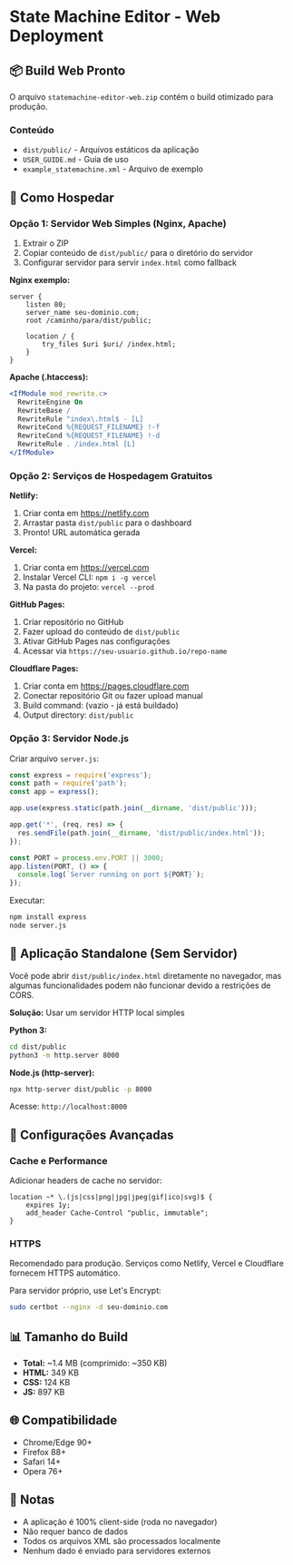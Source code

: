 # State Machine Editor - Web Deployment

## 📦 Build Web Pronto

O arquivo `statemachine-editor-web.zip` contém o build otimizado para produção.

### Conteúdo
- `dist/public/` - Arquivos estáticos da aplicação
- `USER_GUIDE.md` - Guia de uso
- `example_statemachine.xml` - Arquivo de exemplo

## 🚀 Como Hospedar

### Opção 1: Servidor Web Simples (Nginx, Apache)

1. Extrair o ZIP
2. Copiar conteúdo de `dist/public/` para o diretório do servidor
3. Configurar servidor para servir `index.html` como fallback

**Nginx exemplo:**
```nginx
server {
    listen 80;
    server_name seu-dominio.com;
    root /caminho/para/dist/public;
    
    location / {
        try_files $uri $uri/ /index.html;
    }
}
```

**Apache (.htaccess):**
```apache
<IfModule mod_rewrite.c>
  RewriteEngine On
  RewriteBase /
  RewriteRule ^index\.html$ - [L]
  RewriteCond %{REQUEST_FILENAME} !-f
  RewriteCond %{REQUEST_FILENAME} !-d
  RewriteRule . /index.html [L]
</IfModule>
```

### Opção 2: Serviços de Hospedagem Gratuitos

**Netlify:**
1. Criar conta em https://netlify.com
2. Arrastar pasta `dist/public` para o dashboard
3. Pronto! URL automática gerada

**Vercel:**
1. Criar conta em https://vercel.com
2. Instalar Vercel CLI: `npm i -g vercel`
3. Na pasta do projeto: `vercel --prod`

**GitHub Pages:**
1. Criar repositório no GitHub
2. Fazer upload do conteúdo de `dist/public`
3. Ativar GitHub Pages nas configurações
4. Acessar via `https://seu-usuario.github.io/repo-name`

**Cloudflare Pages:**
1. Criar conta em https://pages.cloudflare.com
2. Conectar repositório Git ou fazer upload manual
3. Build command: (vazio - já está buildado)
4. Output directory: `dist/public`

### Opção 3: Servidor Node.js

Criar arquivo `server.js`:
```javascript
const express = require('express');
const path = require('path');
const app = express();

app.use(express.static(path.join(__dirname, 'dist/public')));

app.get('*', (req, res) => {
  res.sendFile(path.join(__dirname, 'dist/public/index.html'));
});

const PORT = process.env.PORT || 3000;
app.listen(PORT, () => {
  console.log(`Server running on port ${PORT}`);
});
```

Executar:
```bash
npm install express
node server.js
```

## 📱 Aplicação Standalone (Sem Servidor)

Você pode abrir `dist/public/index.html` diretamente no navegador, mas algumas funcionalidades podem não funcionar devido a restrições de CORS.

**Solução:** Usar um servidor HTTP local simples

**Python 3:**
```bash
cd dist/public
python3 -m http.server 8000
```

**Node.js (http-server):**
```bash
npx http-server dist/public -p 8000
```

Acesse: `http://localhost:8000`

## 🔧 Configurações Avançadas

### Cache e Performance

Adicionar headers de cache no servidor:
```nginx
location ~* \.(js|css|png|jpg|jpeg|gif|ico|svg)$ {
    expires 1y;
    add_header Cache-Control "public, immutable";
}
```

### HTTPS

Recomendado para produção. Serviços como Netlify, Vercel e Cloudflare fornecem HTTPS automático.

Para servidor próprio, use Let's Encrypt:
```bash
sudo certbot --nginx -d seu-dominio.com
```

## 📊 Tamanho do Build

- **Total:** ~1.4 MB (comprimido: ~350 KB)
- **HTML:** 349 KB
- **CSS:** 124 KB
- **JS:** 897 KB

## 🌐 Compatibilidade

- Chrome/Edge 90+
- Firefox 88+
- Safari 14+
- Opera 76+

## 📝 Notas

- A aplicação é 100% client-side (roda no navegador)
- Não requer banco de dados
- Todos os arquivos XML são processados localmente
- Nenhum dado é enviado para servidores externos

